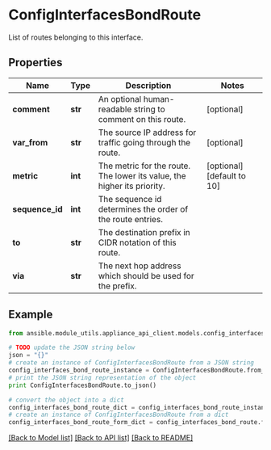 # ConfigInterfacesBondRoute

List of routes belonging to this interface.

## Properties

Name | Type | Description | Notes
------------ | ------------- | ------------- | -------------
**comment** | **str** | An optional human-readable string to comment on this route. | [optional] 
**var_from** | **str** | The source IP address for traffic going through the route. | [optional] 
**metric** | **int** | The metric for the route. The lower its value, the higher its priority. | [optional] [default to 10]
**sequence_id** | **int** | The sequence id determines the order of the route entries. | 
**to** | **str** | The destination prefix in CIDR notation of this route. | 
**via** | **str** | The next hop address which should be used for the prefix. | 

## Example

```python
from ansible.module_utils.appliance_api_client.models.config_interfaces_bond_route import ConfigInterfacesBondRoute

# TODO update the JSON string below
json = "{}"
# create an instance of ConfigInterfacesBondRoute from a JSON string
config_interfaces_bond_route_instance = ConfigInterfacesBondRoute.from_json(json)
# print the JSON string representation of the object
print ConfigInterfacesBondRoute.to_json()

# convert the object into a dict
config_interfaces_bond_route_dict = config_interfaces_bond_route_instance.to_dict()
# create an instance of ConfigInterfacesBondRoute from a dict
config_interfaces_bond_route_form_dict = config_interfaces_bond_route.from_dict(config_interfaces_bond_route_dict)
```
[[Back to Model list]](../README.md#documentation-for-models) [[Back to API list]](../README.md#documentation-for-api-endpoints) [[Back to README]](../README.md)


